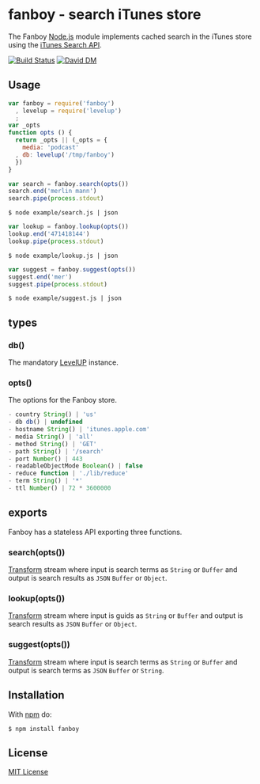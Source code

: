 
# fanboy - search iTunes store

The Fanboy [Node.js](http://nodejs.org/) module implements cached search in the iTunes store using the [iTunes Search API](https://www.apple.com/itunes/affiliates/resources/documentation/itunes-store-web-service-search-api.html).

[![Build Status](https://secure.travis-ci.org/michaelnisi/fanboy.svg)](http://travis-ci.org/michaelnisi/fanboy) [![David DM](https://david-dm.org/michaelnisi/fanboy.svg)](http://david-dm.org/michaelnisi/fanboy)

## Usage

```js
var fanboy = require('fanboy')
  , levelup = require('levelup')
  ;
var _opts
function opts () {
  return _opts || (_opts = {
    media: 'podcast'
  , db: levelup('/tmp/fanboy')
  })
}
```

```js
var search = fanboy.search(opts())
search.end('merlin mann')
search.pipe(process.stdout)
```

```
$ node example/search.js | json
```

```js
var lookup = fanboy.lookup(opts())
lookup.end('471418144')
lookup.pipe(process.stdout)
```

```
$ node example/lookup.js | json
```

```js
var suggest = fanboy.suggest(opts())
suggest.end('mer')
suggest.pipe(process.stdout)
```

```
$ node example/suggest.js | json
```

## types

### db()

The mandatory [LevelUP](https://github.com/rvagg/node-levelup) instance.

### opts()

The options for the Fanboy store.

```js
- country String() | 'us'
- db db() | undefined
- hostname String() | 'itunes.apple.com'
- media String() | 'all'
- method String() | 'GET'
- path String() | '/search'
- port Number() | 443
- readableObjectMode Boolean() | false
- reduce function | './lib/reduce'
- term String() | '*'
- ttl Number() | 72 * 3600000
```

## exports

Fanboy has a stateless API exporting three functions.

### search(opts())

[Transform](http://nodejs.org/api/stream.html#stream_class_stream_transform)  stream where input is search terms as `String` or `Buffer` and output is search results as `JSON` `Buffer` or `Object`.

### lookup(opts())

[Transform](http://nodejs.org/api/stream.html#stream_class_stream_transform) stream where input is guids as `String` or `Buffer` and output is search results as `JSON` `Buffer` or `Object`.

### suggest(opts())

[Transform](http://nodejs.org/api/stream.html#stream_class_stream_transform) stream where input is search terms as `String` or `Buffer` and output is search terms as `JSON` `Buffer` or `String`.

## Installation

With [npm](https://npmjs.org/package/fanboy) do:

```
$ npm install fanboy
```

## License

[MIT License](https://github.com/michaelnisi/fanboy/blob/master/LICENSE)
